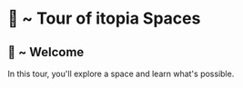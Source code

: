 # 🎫 ~ Tour of itopia Spaces

## 👋 ~ Welcome

In this tour, you'll explore a space and learn what's possible.
